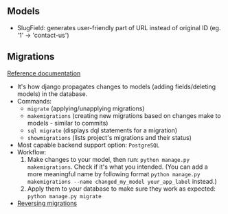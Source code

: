 ## Models
- SlugField: generates user-friendly part of URL instead of original ID (eg. '1' -> 'contact-us')

## Migrations 
[Reference documentation](https://docs.djangoproject.com/en/5.2/topics/migrations/)
- It's how django propagates changes to models (adding fields/deleting models) in the database. 
- Commands: 
    - `migrate` (applying/unapplying migrations)
    - `makemigrations` (creating new migrations based on changes make to models - similar to commits)
    - `sql migrate` (displays dql statements for a migration)
    - `showmigrations` (lists project's migrations and their status)
- Most capable backend support option: `PostgreSQL`
- Workflow: 
    1. Make changes to your model, then run: `python manage.py makemigrations`. Check if it's what you intended. (You can add a more meaningful name by following format `python manage.py makemigrations --name changed_my_model your_app_label` instead.)
    2. Apply them to your database to make sure they work as expected: `python manage.py migrate`
- [Reversing migrations](https://docs.djangoproject.com/en/5.2/topics/migrations/#reversing-migrations)
    


